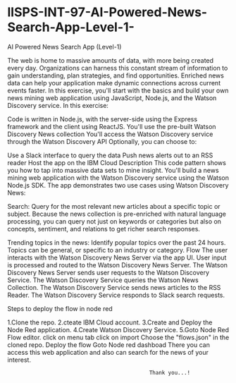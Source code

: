 # llSPS-INT-97-AI-Powered-News-Search-App-Level-1-
AI Powered News Search App (Level-1)

The web is home to massive amounts of data, with more being created every day. Organizations can harness this constant stream of information to gain understanding, plan strategies, and find opportunities. Enriched news data can help your application make dynamic connections across current events faster. In this exercise, you'll start with the basics and build your own news mining web application using JavaScript, Node.js, and the Watson Discovery service. In this exercise:

Code is written in Node.js, with the server-side using the Express framework and the client using ReactJS.
You'll use the pre-built Watson Discovery News collection
You'll access the Watson Discovery service through the Watson Discovery API
Optionally, you can choose to:

Use a Slack interface to query the data
Push news alerts out to an RSS reader
Host the app on the IBM Cloud
Description
This code pattern shows you how to tap into massive data sets to mine insight. You'll build a news mining web application with the Watson Discovery service using the Watson Node.js SDK. The app demonstrates two use cases using Watson Discovery News:

Search: Query for the most relevant new articles about a specific topic or subject. Because the news collection is pre-enriched with natural language processing, you can query not just on keywords or categories but also on concepts, sentiment, and relations to get richer search responses.

Trending topics in the news: Identify popular topics over the past 24 hours. Topics can be general, or specific to an industry or category.
Flow
The user interacts with the Watson Discovery News Server via the app UI.
User input is processed and routed to the Watson Discovery News Server.
The Watson Discovery News Server sends user requests to the Watson Discovery Service.
The Watson Discovery Service queries the Watson News Collection.
The Watson Discovery Service sends news articles to the RSS Reader.
The Watson Discovery Service responds to Slack search requests.

Steps to deploy the flow in node red

1.Clone the repo.
2.cteate IBM Cloud account.
3.Create and Deploy the Node Red application.
4.Create Watson Discovery Service.
5.Goto Node Red Flow editor.
   click on menu tab
   click on import
   Choose the "flows.json" in the cloned repo.
   Deploy the flow
   Goto Node red dashboad
   There you can access this web application and also can search for the news of your interest.
        
        
                                                 Thank you...!
